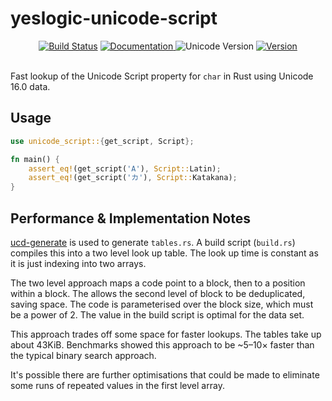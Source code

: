 yeslogic-unicode-script
=======================

<div align="center">
  <a href="https://github.com/yeslogic/unicode-script/actions/workflows/ci.yml">
    <img src="https://github.com/yeslogic/unicode-script/actions/workflows/ci.yml/badge.svg" alt="Build Status"></a>
  <a href="https://docs.rs/yeslogic-unicode-script">
    <img src="https://docs.rs/yeslogic-unicode-script/badge.svg" alt="Documentation">
  </a>
  <img src="https://img.shields.io/badge/unicode-16.0-informational" alt="Unicode Version">
  <a href="https://crates.io/crates/yeslogic-unicode-script">
    <img src="https://img.shields.io/crates/v/yeslogic-unicode-script.svg" alt="Version">
  </a>
</div>

<br>

Fast lookup of the Unicode Script property for `char` in Rust using
Unicode 16.0 data.

Usage
-----

```rust
use unicode_script::{get_script, Script};

fn main() {
    assert_eq!(get_script('A'), Script::Latin);
    assert_eq!(get_script('カ'), Script::Katakana);
}
```

Performance & Implementation Notes
----------------------------------

[ucd-generate] is used to generate `tables.rs`. A build script (`build.rs`)
compiles this into a two level look up table. The look up time is constant as
it is just indexing into two arrays.

The two level approach maps a code point to a block, then to a position within
a block. The allows the second level of block to be deduplicated, saving space.
The code is parameterised over the block size, which must be a power of 2. The
value in the build script is optimal for the data set.

This approach trades off some space for faster lookups. The tables take up
about 43KiB. Benchmarks showed this approach to be ~5–10× faster than the
typical binary search approach.

It's possible there are further optimisations that could be made to eliminate
some runs of repeated values in the first level array.

[ucd-generate]: https://github.com/yeslogic/ucd-generate
